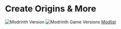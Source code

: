 # Create Origins & More
![Modrinth Version](https://img.shields.io/modrinth/v/create-origins-and-more?style=for-the-badge&logo=modrinth) ![Modrinth Game Versions](https://img.shields.io/modrinth/game-versions/create-origins-and-more?style=for-the-badge&logo=modrinth)
 [Modlist](https://github.com/OfficiallyDragon/Create-Origins-And-More/blob/main/Modlist.html)

